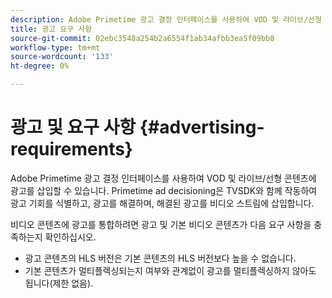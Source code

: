 ```yaml
---
description: Adobe Primetime 광고 결정 인터페이스를 사용하여 VOD 및 라이브/선형 콘텐츠에 광고를 삽입할 수 있습니다. Primetime ad decisioning은 TVSDK와 함께 작동하여 광고 기회를 식별하고, 광고를 해결하며, 해결된 광고를 비디오 스트림에 삽입합니다.
title: 광고 요구 사항
source-git-commit: 02ebc3548a254b2a6554f1ab34afbb3ea5f09bb8
workflow-type: tm+mt
source-wordcount: '133'
ht-degree: 0%

---
```


# 광고 및 요구 사항 {#advertising-requirements}

Adobe Primetime 광고 결정 인터페이스를 사용하여 VOD 및 라이브/선형 콘텐츠에 광고를 삽입할 수 있습니다. Primetime ad decisioning은 TVSDK와 함께 작동하여 광고 기회를 식별하고, 광고를 해결하며, 해결된 광고를 비디오 스트림에 삽입합니다.

<!--<a id="section_282A8000A8BF4860A24F0D3F1A19BC9E"></a>-->

비디오 콘텐츠에 광고를 통합하려면 광고 및 기본 비디오 콘텐츠가 다음 요구 사항을 충족하는지 확인하십시오.

* 광고 콘텐츠의 HLS 버전은 기본 콘텐츠의 HLS 버전보다 높을 수 없습니다.
* 기본 콘텐츠가 멀티플렉싱되는지 여부와 관계없이 광고를 멀티플렉싱하지 않아도 됩니다(제한 없음).
